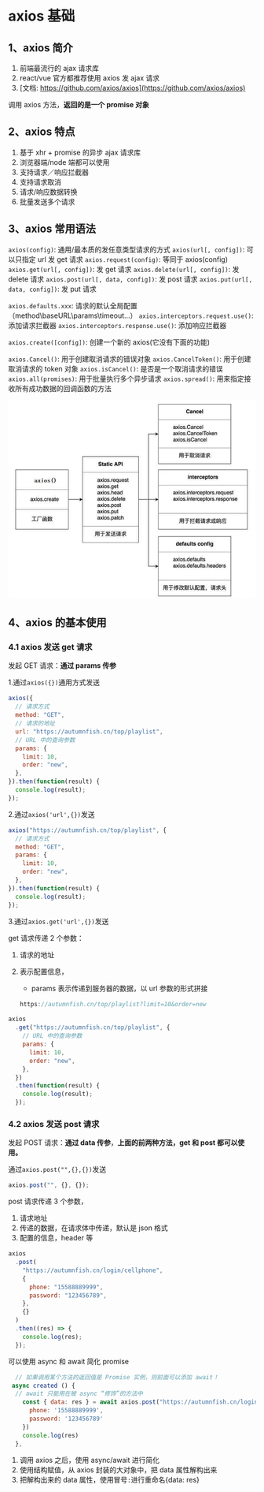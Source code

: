 # axios 基础

## 1、axios 简介

1. 前端最流行的 ajax 请求库
2. react/vue 官方都推荐使用 axios 发 ajax 请求
3. [文档: https://github.com/axios/axios](https://github.com/axios/axios)

调用 axios 方法，**返回的是一个 promise 对象**

## 2、axios 特点

1. 基于 xhr + promise 的异步 ajax 请求库
2. 浏览器端/node 端都可以使用
3. 支持请求／响应拦截器
4. 支持请求取消
5. 请求/响应数据转换
6. 批量发送多个请求

## 3、axios 常用语法

`axios(config)`: 通用/最本质的发任意类型请求的方式
`axios(url[, config])`: 可以只指定 url 发 get 请求
`axios.request(config)`: 等同于 axios(config)
`axios.get(url[, config])`: 发 get 请求
`axios.delete(url[, config])`: 发 delete 请求
`axios.post(url[, data, config])`: 发 post 请求
`axios.put(url[, data, config])`: 发 put 请求

`axios.defaults.xxx`: 请求的默认全局配置（method\baseURL\params\timeout…）
`axios.interceptors.request.use()`: 添加请求拦截器
`axios.interceptors.response.use()`: 添加响应拦截器

`axios.create([config])`: 创建一个新的 axios(它没有下面的功能)

`axios.Cancel()`: 用于创建取消请求的错误对象
`axios.CancelToken()`: 用于创建取消请求的 token 对象
`axios.isCancel()`: 是否是一个取消请求的错误
`axios.all(promises)`: 用于批量执行多个异步请求
`axios.spread()`: 用来指定接收所有成功数据的回调函数的方法

<!-- <img src="D:\user\Desktop\scripthqs\note\material\ajax\axios图解.png" alt="axios图解" style="zoom: 67%;" /> -->

![axios](./images/axios.png)

## 4、axios 的基本使用

### 4.1 axios 发送 get 请求

发起 GET 请求：**通过 params 传参**

1.通过`axios({})`通用方式发送

```js
axios({
  // 请求方式
  method: "GET",
  // 请求的地址
  url: "https://autumnfish.cn/top/playlist",
  // URL 中的查询参数
  params: {
    limit: 10,
    order: "new",
  },
}).then(function(result) {
  console.log(result);
});
```

2.通过`axios('url',{})`发送

```js
axios("https://autumnfish.cn/top/playlist", {
  // 请求方式
  method: "GET",
  params: {
    limit: 10,
    order: "new",
  },
}).then(function(result) {
  console.log(result);
});
```

3.通过`axios.get('url',{})`发送

get 请求传递 2 个参数：

1. 请求的地址

2. 表示配置信息，

   - params 表示传递到服务器的数据，以 url 参数的形式拼接

   ```js
   https://autumnfish.cn/top/playlist?limit=10&order=new
   ```

```js
axios
  .get("https://autumnfish.cn/top/playlist", {
    // URL 中的查询参数
    params: {
      limit: 10,
      order: "new",
    },
  })
  .then(function(result) {
    console.log(result);
  });
```

### 4.2 axios 发送 post 请求

发起 POST 请求：**通过 data 传参**，**上面的前两种方法，get 和 post 都可以使用。**

通过`axios.post("",{},{})`发送

```js
axios.post("", {}, {});
```

post 请求传递 3 个参数，

1. 请求地址
2. 传递的数据，在请求体中传递，默认是 json 格式
3. 配置的信息，header 等

```js
axios
  .post(
    "https://autumnfish.cn/login/cellphone",
    {
      phone: "15588889999",
      password: "123456789",
    },
    {}
  )
  .then((res) => {
    console.log(res);
  });
```

可以使用 async 和 await 简化 promise

```js
  // 如果调用某个方法的返回值是 Promise 实例，则前面可以添加 await！
 async created () {
  // await 只能用在被 async “修饰”的方法中
    const { data: res } = await axios.post("https://autumnfish.cn/login/cellphone", {
      phone: '15588889999',
      password: '123456789'
    })
    console.log(res)
  },
```

1. 调用 axios 之后，使用 async/await 进行简化
2. 使用结构赋值，从 axios 封装的大对象中，把 data 属性解构出来
3. 把解构出来的 data 属性，使用冒号`:`进行重命名{data: res}

